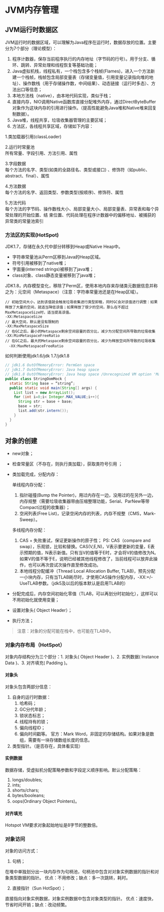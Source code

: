 # JVM内存管理
## JVM运行时数据区
 JVM运行时的数据区域，可以理解为Java程序在运行时，数据存放的位置。主要分为7个部分（理论模型）：
 
 1. 程序计数器，保存当前程序执行的内存地址（字节码的行号）。用于分支、循环、跳转、异常处理和线程恢复等基础功能；
 2. Java虚拟机栈，线程私有，一个栈包含多个栈帧(Flames)，进入一个方法新建一个栈帧，栈帧包含局部变量表（存储变量值，引用变量记录指向堆的地址）、操作数栈（用于存储操作数，中间结果）、动态链接（运行时多态）、方法出口等信息；
 3.  本地方法栈（native），由本地代码实现，类似于栈；
 4. 直接内存，NIO调用Native函数库直接分配堆外内存，通过DirectByteBuffer对象作为这块内存的引用进行操作。（提高性能避免Java堆和Native堆来回复制数据）。
 5. Java堆，线程共享，垃圾收集器管理的主要区域；
 6. 方法区，各线程共享区域，存储如下内容：<br>
 
  1.类加载器引用(classLoader)
  
  2.运行时常量池<br>
  所有常量、字段引用、方法引用、属性
  
  3.字段数据<br>
  每个方法的名字、类型(如类的全路径名、类型或接口) 、修饰符（如public、abstract、final）、属性
  
  4.方法数据<br>
  每个方法的名字、返回类型、参数类型(按顺序)、修饰符、属性
  
  5.方法代码<br>
  每个方法的字节码、操作数栈大小、局部变量大小、局部变量表、异常表和每个异常处理的开始位置、结 束位置、代码处理在程序计数器中的偏移地址、被捕获的异常类的常量池索引

### 方法区的实现(HotSpot)
 JDK1.7，存储在永久代中部分转移到Heap或Native Heap中。
- 字符串常量池从Perm区移到Java的Heap区域。
- 符号引用被移到了native堆；
- 字面量(interned strings)被移到了java堆；
- class对象、class静态变量被移到了java堆；
 
JDK1.8，内存模型变化，移除了Perm区，使用本地内存来存储类元数据信息并称之为：元空间（Metaspace）（注意：字符串常量池还是在Heap区域）。

```
// 初始空间大小，达到该值就会触发垃圾收集进行类型卸载，同时GC会对该值进行调整：如果释放了大量的空间，就适当降低该值；如果释放了很少的空间，那么在不超过MaxMetaspaceSize时，适当提高该值。 
-XX:MetaspaceSize
// 最大空间，默认是没有限制的
-XX:MaxMetaspaceSize
// 在GC之后，最小的Metaspace剩余空间容量的百分比，减少为分配空间所导致的垃圾收集 
-XX:MinMetaspaceFreeRatio
// 在GC之后，最大的Metaspace剩余空间容量的百分比，减少为释放空间所导致的垃圾收集
　-XX:MaxMetaspaceFreeRatio
```




如何判断使用jdk1.6/jdk 1.7/jdk1.8

```java
// jdk1.6 OutOfMemoryError: PermGen space
// jdk1.7 OutOfMemoryError: Java heap space
// jdk1.8 OutOfMemoryError: Java heap space /Unrecognized VM option 'MaxPermGen=8m'
public class StringOomMock { 
  static String base = “string”; 
  public static void main(String[] args) { 
    List list = new ArrayList(); 
    for (int i=0;i< Integer.MAX_VALUE;i++){ 
      String str = base + base; 
      base = str; 
      list.add(str.intern()); 
    } 
  } 
} 
```

## 对象的创建
- new对象； 
- 检查常量区（不存在，则执行类加载），获取类符号引用 ；
- 类加载完成，分配内存：

  单线程内存分配：
  1. 指针碰撞(Bump the Pointer)，用过内存在一边，没用过的在另外一边，内存规整（需要垃圾收集器带由压缩整理功能，Serial、ParNew等带Compact过程的收集器）；
  2. 空闲列表(Free List)，记录空闲内存的列表，内存不规整（CMS，Mark-Sweep）。
  
  多线程内存分配：
  1. CAS + 失败重试，保证更新操作的原子性；
  PS: CAS（compare and swap），乐观锁，比较和替换。CAS(V,E,N)，V表示要更新的变量，E表示预期的值，N表示新值。只有当V的值等于E时，才会将V的值修改为N。如果V的值不等于E，说明已经被其他线程修改了，当前线程可以放弃此操作，也可以再次尝试次操作直至修改成功。
  2. 本地线程分配缓冲（Thread Local Allocation Buffer, TLAB)，预先分配一小块内存，只有当TLAB耗尽时，才使用CAS操作分配内存，-XX:+/-UseTLAB参数。（jdk5及以后的版本默认是启用TLAB的）
 
- 分配完成后，内存空间初始化零值（TLAB，可以再划分时初始化），这样可以不用初始化就使用变量；
- 设置对象头( Object Header）；
- 执行<init>方法；

> 注意：对象的分配可能在栈中，也可能在TLAB中。

### 对象内存布局（HotSpot）
对象内存结构分为三个部分：1. 对象头( Object Header )、2. 实例数据( Instance Data )、3. 对齐填充( Padding )。

#### 对象头
对象头包含两部分信息：

1. 自身的运行时数据：
    1. 哈希码；
    2. GC分代年龄；
    3. 锁状态标志；
    4. 线程持有的锁；
    5. 偏向线程ID；
    6. 偏向时间戳等。
    官方：Mark Word，非固定的存储结构。如果对象是数组，需要有一块存储数组长度的信息。
2. 类型指针。（是否存在，具体看实现）

#### 实例数据
数据存储，受虚拟机分配策略参数和字段定义顺序影响。默认分配策略：

1. longs/doubles;
2. ints;
3. shorts/chars;
4. bytes/booleans;
5. oops(Ordinary Object Pointers)。
  
#### 对齐填充
Hotspot VM要求对象起始地址是8字节的整数倍。


### 对象访问
对象的访问方式：
1. 句柄；

在堆中单独划分出一块内存作为句柄池，句柄池中包含对对象实例数据的指针和对象类型数据的指针。
优点：不用修改；缺点：多一次跳转，耗时。

2. 直接指针（Sun HotSpot）；

直接指向对象实例数据，对象实例数据中包含对象类型的指针。
优点：速度快，节省时间开销；缺点：改动频繁。
  



      
        
          
            
              
                
                  
                    
                      
                        
                          
                            
                              
                                
                                  
                                    
                                      
                                        
                                          
                                            
                                                
  
  
  
  
  
  
